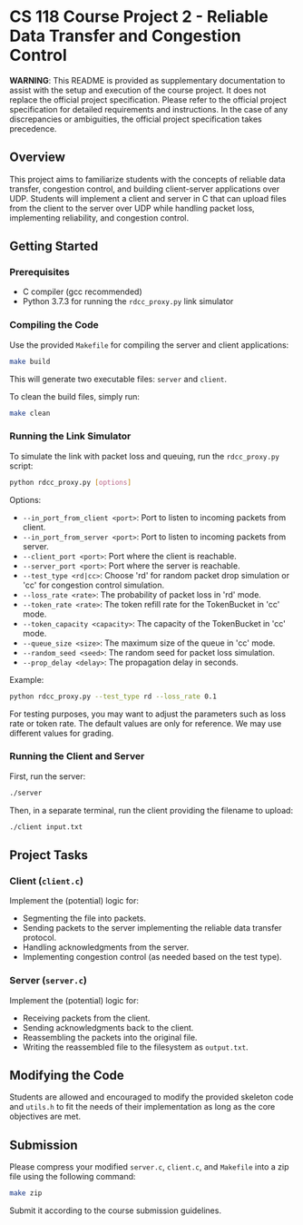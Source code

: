 # CS 118 Course Project 2 - Reliable Data Transfer and Congestion Control

**WARNING**: This README is provided as supplementary documentation to assist with the setup and execution of the course project. It does not replace the official project specification. Please refer to the official project specification for detailed requirements and instructions. In the case of any discrepancies or ambiguities, the official project specification takes precedence.

## Overview

This project aims to familiarize students with the concepts of reliable data transfer, congestion control, and building client-server applications over UDP. Students will implement a client and server in C that can upload files from the client to the server over UDP while handling packet loss, implementing reliability, and congestion control.

## Getting Started

### Prerequisites

- C compiler (gcc recommended)
- Python 3.7.3 for running the `rdcc_proxy.py` link simulator

### Compiling the Code

Use the provided `Makefile` for compiling the server and client applications:

```sh
make build
```

This will generate two executable files: `server` and `client`.

To clean the build files, simply run:

```sh
make clean
```

### Running the Link Simulator

To simulate the link with packet loss and queuing, run the `rdcc_proxy.py` script:

```sh
python rdcc_proxy.py [options]
```

Options:

- `--in_port_from_client <port>`: Port to listen to incoming packets from client.
- `--in_port_from_server <port>`: Port to listen to incoming packets from server.
- `--client_port <port>`: Port where the client is reachable.
- `--server_port <port>`: Port where the server is reachable.
- `--test_type <rd|cc>`: Choose 'rd' for random packet drop simulation or 'cc' for congestion control simulation.
- `--loss_rate <rate>`: The probability of packet loss in 'rd' mode.
- `--token_rate <rate>`: The token refill rate for the TokenBucket in 'cc' mode.
- `--token_capacity <capacity>`: The capacity of the TokenBucket in 'cc' mode.
- `--queue_size <size>`: The maximum size of the queue in 'cc' mode.
- `--random_seed <seed>`: The random seed for packet loss simulation.
- `--prop_delay <delay>`: The propagation delay in seconds.

Example:

```sh
python rdcc_proxy.py --test_type rd --loss_rate 0.1
```

For testing purposes, you may want to adjust the parameters such as loss rate or token rate. The default values are only for reference. We may use different values for grading.

### Running the Client and Server

First, run the server:

```sh
./server
```

Then, in a separate terminal, run the client providing the filename to upload:

```sh
./client input.txt
```

## Project Tasks

### Client (`client.c`)

Implement the (potential) logic for:

- Segmenting the file into packets.
- Sending packets to the server implementing the reliable data transfer protocol.
- Handling acknowledgments from the server.
- Implementing congestion control (as needed based on the test type).

### Server (`server.c`)

Implement the (potential) logic for:

- Receiving packets from the client.
- Sending acknowledgments back to the client.
- Reassembling the packets into the original file.
- Writing the reassembled file to the filesystem as `output.txt`.

## Modifying the Code

Students are allowed and encouraged to modify the provided skeleton code and `utils.h` to fit the needs of their implementation as long as the core objectives are met.

## Submission

Please compress your modified `server.c`, `client.c`, and `Makefile` into a zip file using the following command:

```sh
make zip
```

Submit it according to the course submission guidelines.